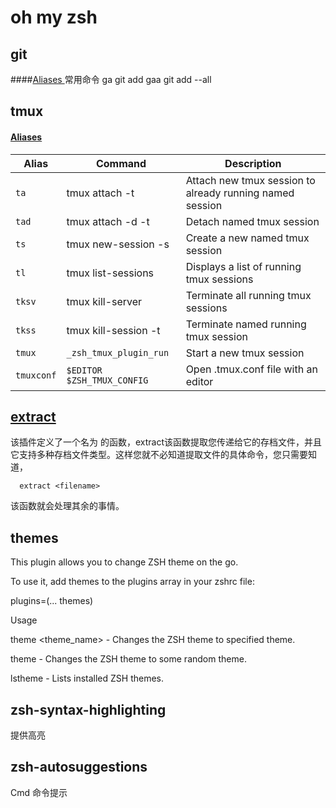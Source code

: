 # oh my zsh

## git

####[Aliases ](https://github.com/ohmyzsh/ohmyzsh/tree/master/plugins/git#aliases)
常用命令
ga	git add
gaa	git add --all



## tmux

#### [Aliases](https://github.com/ohmyzsh/ohmyzsh/tree/master/plugins/tmux#aliases)

| Alias      | Command                    | Description                                              |
| ---------- | -------------------------- | -------------------------------------------------------- |
| `ta`       | tmux attach -t             | Attach new tmux session to already running named session |
| `tad`      | tmux attach -d -t          | Detach named tmux session                                |
| `ts`       | tmux new-session -s        | Create a new named tmux session                          |
| `tl`       | tmux list-sessions         | Displays a list of running tmux sessions                 |
| `tksv`     | tmux kill-server           | Terminate all running tmux sessions                      |
| `tkss`     | tmux kill-session -t       | Terminate named running tmux session                     |
| `tmux`     | `_zsh_tmux_plugin_run`     | Start a new tmux session                                 |
| `tmuxconf` | `$EDITOR $ZSH_TMUX_CONFIG` | Open .tmux.conf file with an editor                      |

## [extract](https://github.com/ohmyzsh/ohmyzsh/tree/master/plugins/extract#extract-plugin)
该插件定义了一个名为 的函数，extract该函数提取您传递给它的存档文件，并且它支持多种存档文件类型。这样您就不必知道提取文件的具体命令，您只需要知道，
```
  extract <filename>
```
该函数就会处理其余的事情。


## themes

This plugin allows you to change ZSH theme on the go.

To use it, add themes to the plugins array in your zshrc file:

plugins=(... themes)

Usage

theme <theme_name> - Changes the ZSH theme to specified theme.

theme - Changes the ZSH theme to some random theme.

lstheme - Lists installed ZSH themes.

## zsh-syntax-highlighting 
提供高亮

## zsh-autosuggestions
Cmd 命令提示
